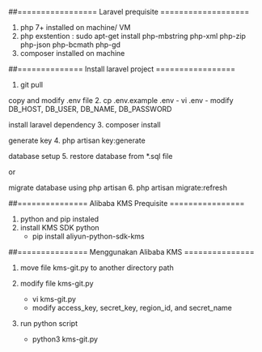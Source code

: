 ##================= Laravel prequisite ===================
1. php 7+ installed on machine/ VM
2. php exstention : sudo apt-get install php-mbstring php-xml php-zip php-json php-bcmath php-gd
3. composer installed on machine

##============== Install laravel project =================
1. git pull

copy and modify .env file
2. cp .env.example .env
	- vi .env
	- modify DB_HOST, DB_USER, DB_NAME, DB_PASSWORD

install laravel dependency
3. composer install

generate key
4. php artisan key:generate  

database setup
5. restore database from *.sql file 

or

migrate database using php artisan
6. php artisan migrate:refresh

##=============== Alibaba KMS Prequisite ================
1. python and pip instaled
2. install KMS SDK python
	- pip install aliyun-python-sdk-kms
	
##=============== Menggunakan Alibaba KMS ===============
1. move file kms-git.py to another directory path
2. modify file kms-git.py
	- vi kms-git.py
	- modify access_key, secret_key, region_id, and secret_name

3. run python script
	- python3 kms-git.py

